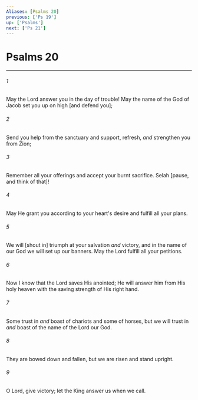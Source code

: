 ```yaml
---
Aliases: [Psalms 20]
previous: ['Ps 19']
up: ['Psalms']
next: ['Ps 21']
---
```

# Psalms 20

***














###### 1 






May the Lord answer you in the day of trouble! May the name of the God of Jacob set you up on high [and defend you]; 













###### 2 






Send you help from the sanctuary and support, refresh, _and_ strengthen you from Zion; 













###### 3 






Remember all your offerings and accept your burnt sacrifice. Selah [pause, and think of that]! 













###### 4 






May He grant you according to your heart's desire and fulfill all your plans. 













###### 5 






We will [shout in] triumph at your salvation _and_ victory, and in the name of our God we will set up our banners. May the Lord fulfill all your petitions. 













###### 6 






Now I know that the Lord saves His anointed; He will answer him from His holy heaven with the saving strength of His right hand. 













###### 7 






Some trust in _and_ boast of chariots and some of horses, but we will trust in _and_ boast of the name of the Lord our God. 













###### 8 






They are bowed down and fallen, but we are risen and stand upright. 













###### 9 






O Lord, give victory; let the King answer us when we call.
